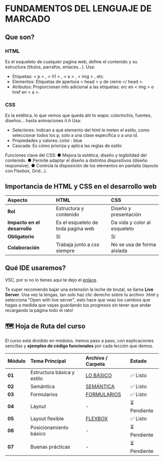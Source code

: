 # FUNDAMENTOS DEL LENGUAJE DE MARCADO

## Que son?

### HTML

Es el esqueleto de cualquier pagina web, define el contenido y su estructura (titulos, parrafos, enlaces...). Usa:

- Etiquetas: < p > , < h1 > , < a > , < img > , etc.
- Elementos: Etiquetas de apertura < head > y de cierre </ head >.
- Atributos: Proporcionan info adicional a las etiquetas: src en < img > o href en < a >.

### CSS

Es la estética, lo que vemos que queda ahí to wapo: colorinchis, fuentes, diseños... hasta animaciones ñ.ñ Usa:

- Selectores: Indican a qué elemento del html le meten el estilo, como seleccionar todos los p, solo a una clase específica o a una id.
- Propiedades y valores: color : blue
- Cascada: Es cómo prioriza y aplica las reglas de estilo

Funciones clave del CSS:
● Mejora la estética, diseño y legibilidad del contenido.
● Permite adaptar el diseño a distintos dispositivos (diseño responsive).
● Controla la disposición de los elementos en pantalla (layouts con Flexbox, Grid...).

## Importancia de HTML y CSS en el desarrollo web

| Aspecto | HTML | CSS |
| :--- | :--- | :--- |
| **Rol** | Estructura y contenido | Diseño y presentación |
| **Impacto en el desarrollo** | Es el esqueleto de toda pagina web | Da vida y color al esqueleto |
| **Obligatorio** | Sí | Sí |
| **Colaboración** | Trabaja junto a css siempre | No se usa de forma aislada |

## Qué IDE usaremos?

VSC, por si no lo tienes aquí te dejo el [enlace](https://code.visualstudio.com).

Te super recomiendo bajar una extensión la leche de brutal, se llama **Live Server**. Una vez la tengas, tan solo haz clic derecho sobre tu archivo .html y selecciona "Open with live server", esto hace que veas los cambios que hagas a medida que vayas guardando tus progresos sin tener que andar recargando la página todo el rato!

## 🗺️ Hoja de Ruta del curso 

El curso está dividido en módulos. Iremos paso a paso, con explicaciones sencillas y **ejemplos de código funcionales** por cada lección que demos.

| Módulo | Tema Principal | Archivo / Carpeta | Estado |
| :--- | :--- | :--- | :--- |
| **01** | Estructura básica y estilo | [LO BÁSICO](../1.%20PrimeraWeb/README.md) | ✅ Listo |
| **02** | Semántica | [SEMÁNTICA](./1.%20Semántica/README.md) | ✅ Listo |
| **03** | Formularios | [FORMULARIOS]() | ✅ Listo |
| **04** | Layout | - | ⏳ Pendiente |
| **05** | Layout flexible | [FLEXBOX](../6.%20Posicionamiento%20web/README.md) | ✅ Listo |
| **06** | Posicionamiento básico | - | ⏳ Pendiente |
| **07** | Buenas prácticas | - | ⏳ Pendiente |